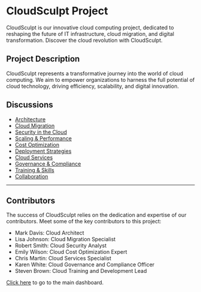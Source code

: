 # CloudSculpt Project

CloudSculpt is our innovative cloud computing project, dedicated to reshaping the future of IT infrastructure, cloud migration, and digital transformation. Discover the cloud revolution with CloudSculpt.

## Project Description

CloudSculpt represents a transformative journey into the world of cloud computing. We aim to empower organizations to harness the full potential of cloud technology, driving efficiency, scalability, and digital innovation.

## Discussions

- [Architecture](cloudsculpt-architecture.md)
- [Cloud Migration](cloudsculpt-migration.md)
- [Security in the Cloud](cloudsculpt-security.md)
- [Scaling & Performance](cloudsculpt-scaling.md)
- [Cost Optimization](cloudsculpt-cost-optimization.md)
- [Deployment Strategies](cloudsculpt-deployment.md)
- [Cloud Services](cloudsculpt-services.md)
- [Governance & Compliance](cloudsculpt-governance.md)
- [Training & Skills](cloudsculpt-training.md)
- [Collaboration](cloudsculpt-collaboration.md)

---

## Contributors

The success of CloudSculpt relies on the dedication and expertise of our contributors. Meet some of the key contributors to this project:

- Mark Davis: Cloud Architect
- Lisa Johnson: Cloud Migration Specialist
- Robert Smith: Cloud Security Analyst
- Emily Wilson: Cloud Cost Optimization Expert
- Chris Martin: Cloud Services Specialist
- Karen White: Cloud Governance and Compliance Officer
- Steven Brown: Cloud Training and Development Lead

[Click here](README.md) to go to the main dashboard.
